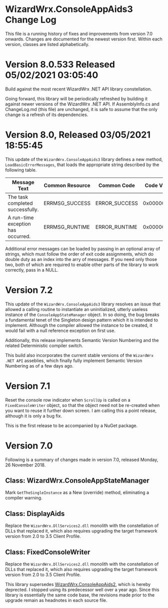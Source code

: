 # WizardWrx.ConsoleAppAids3 Change Log

This file is a running history of fixes and improvements from version 7.0
onwards. Changes are documented for the newest version first. Within each
version, classes are listed alphabetically.

# Version 8.0.533 Released 05/02/2021 03:05:40

Build against the most recent WizardWrx .NET API library constellation.

Going forward, this library will be periodically refreshed by building it
against newer versions of the WizardWrx .NET API. If AssemblyInfo.cs and
ChangeLog.md (this file) are unchanged, it is safe to assume that the only
change is a refresh of its dependencies.

# Version 8.0, Released 03/05/2021 18:55:45

This update of the `WizardWrx.ConsoleAppAids3` library defines a new method,
`LoadBasicErrorMessages`, that loads the appropriate string described by the
following table.

|Message Text                      |Common Resource| Common Code |Code Value|
|----------------------------------|---------------|-------------|----------|
|The task completed successfully.  |ERRMSG_SUCCESS |ERROR_SUCCESS|0x00000000|
|A run-time exception has occurred.|ERRMSG_RUNTIME |ERROR_RUNTIME|0x00000001|

Additional error messages can be loaded by passing in an optional array of
strings, which must follow the order of exit code assignments, which do double
duty as an index into the arry of messages. If you need only those two, both of
which are required to enable other parts of the library to work correctly, pass
in a NULL.

# Version 7.2

This update of the `WizardWrx.ConsoleAppAids3` library resolves an issue that
allowed a calling routine to instantiate an uninitialized, utterly useless
instance of the `ConsoleAppStateManager` object. In so doing, the bug breaks a
fundamental tenet of the Singleton design pattern which it is intended to
implement. Although the compiler allowed the instance to be created, it would
fail with a null reference exception on first use.

Additionally, this release implements Semantic Version Numbering and the related
Deterministic compiler switch.

This build also incorporates the current stable versions of the `WizardWrx .NET
API` asseblies, which finally fully implement Semantic Version Numbering as of a
few days ago.

# Version 7.1

Reset the console row indicator when `ScrollUp` is called on a
`FixedConsoleWriter` object, so that the object need not be re-created when you
want to reuse it further down screen. I am calling this a point release,
although it is only a bug fix.

This is the first release to be accompanied by a NuGet package.

# Version 7.0

Following is a summary of changes made in version 7.0, released Monday, 26 November 2018.

## Class: WizardWrx.ConsoleAppStateManager

Mark `GetTheSingleInstance` as a New (override) method, eliminating a compiler
warning.

## Class: DisplayAids

Replace the `WizardWrx.DllServices2.dll` monolith with the constellation of DLLs
that replaced it, which also requires upgrading the target framework version
from 2.0 to 3.5 Client Profile.

## Class: FixedConsoleWriter

Replace the `WizardWrx.DllServices2.dll` monolith with the constellation of DLLs
that replaced it, which also requires upgrading the target framework version
from 2.0 to 3.5 Client Profile.

This library supersedes [WizardWrx.ConsoleAppAids2](https://github.com/txwizard/ConsoleAppAids2),
which is hereby deprected. I stopped using its predecessor well over a year ago. Since this library is
essentially the same code base, the revisions made prior to the upgrade remain as headnotes in
each source file.